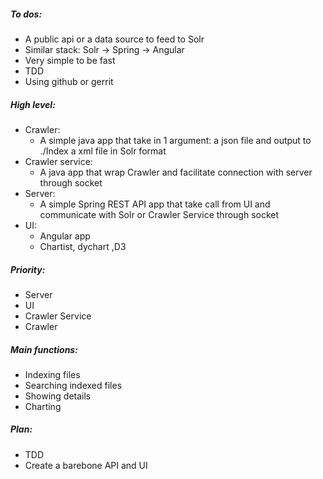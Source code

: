 ##### To dos:
- A public api or a data source to feed to Solr
- Similar stack: Solr -> Spring -> Angular
- Very simple to be fast
- TDD
- Using github or gerrit

##### High level:
- Crawler:
    - A simple java app that take in 1 argument: a json file and output to ./Index a xml file in Solr format
- Crawler service:
	- A java app that wrap Crawler and facilitate connection with server through socket
- Server:
	- A simple Spring REST API app that take call from UI and communicate with Solr or Crawler Service through socket
- UI:
	- Angular app  
	- Chartist, dychart ,D3
	
##### Priority:
- Server
- UI
- Crawler Service
- Crawler

##### Main functions:
- Indexing files
- Searching indexed files
- Showing details 
- Charting

##### Plan:
- TDD
- Create a barebone API and UI
	

